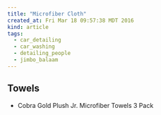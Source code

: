 ```yaml
---
title: "Microfiber Cloth"
created_at: Fri Mar 18 09:57:38 MDT 2016
kind: article
tags:
  - car_detailing
  - car_washing
  - detailing_people
  - jimbo_balaam
---
```


## Towels

<ul>
  <li>Cobra Gold Plush Jr. Microfiber Towels 3 Pack</li>
</ul>


<!--
html boilerplate
<a href="" target="_blank"></a>
<img src="" width="400px">
<ul>
  <li></li>
</ul>
-->
